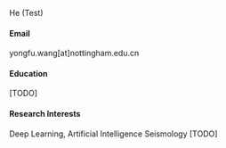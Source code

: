 

<!-- [![senli1073](https://img.shields.io/badge/senli1073-github-blue?logo=github)](https://github.com/senli1073) -->

He (Test)

#### Email
yongfu.wang[at]nottingham.edu.cn

#### Education
[TODO]

#### Research Interests
Deep Learning, Artificial Intelligence Seismology
[TODO]

